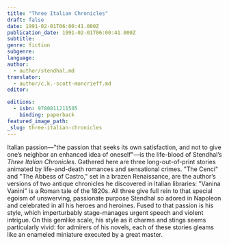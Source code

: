 ```yaml
---
title: "Three Italian Chronicles"
draft: false
date: 1991-02-01T06:00:41.000Z
publication_date: 1991-02-01T06:00:41.000Z
subtitle:
genre: fiction
subgenre:
language:
author:
  - author/stendhal.md
translator:
  - author/c.k.-scott-moncrieff.md
editor:

editions:
  - isbn: 9780811211505
    binding: paperback
featured_image_path:
_slug: three-italian-chronicles
---
```


Italian passion––"the passion that seeks its own satisfaction, and not to give one’s neighbor an enhanced idea of oneself"––is the life-blood of Stendhal’s _Three Italian Chronicles_. Gathered here are three long-out-of-print stories animated by life-and-death romances and sensational crimes. "The Cenci" and "The Abbess of Castro," set in a brazen Renaissance, are the author’s versions of two antique chronicles he discovered in Italian libraries: "Vanina Vanini" is a Roman tale of the 1820s. All three give full rein to that special egoism of unswerving, passionate purpose Stendhal so adored in Napoleon and celebrated in all his heroes and heroines. Fused to that passion is his style, which imperturbably stage-manages urgent speech and violent intrigue. On this gemlike scale, his style as it charms and stings seems particularly vivid: for admirers of his novels, each of these stories gleams like an enameled miniature executed by a great master.

